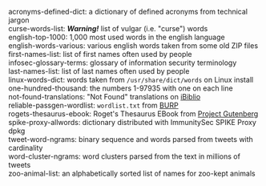 acronyms-defined-dict: a dictionary of defined acronyms from technical jargon  
curse-words-list: _**Warning!**_ list of vulgar (i.e. "curse") words   
english-top-1000: 1,000 most used words in the english language  
english-words-various: various english words taken from some old ZIP files  
first-names-list: list of first names often used by people  
infosec-glossary-terms: glossary of information security terminology  
last-names-list: list of last names often used by people  
linux-words-dict: words taken from `/usr/share/dict/words` on Linux install  
one-hundred-thousand: the numbers 1-97935 with one on each line  
not-found-translations: "Not Found" translations on [iBiblio](http://ibiblio.org)  
reliable-passgen-wordlist: `wordlist.txt` from [BURP](https://github.com/jwmarshall/BURP "Beaituful Unique Reliable Password generator")   
rogets-thesaurus-ebook: Roget's Thesaurus EBook from [Project Gutenberg](https://www.gutenberg.org)  
spike-proxy-allwords: dictionary distributed with ImmunitySec SPIKE Proxy dpkg  
tweet-word-ngrams: binary sequence and words parsed from tweets with cardinality  
word-cluster-ngrams: word clusters parsed from the text in millions of tweets  
zoo-animal-list: an alphabetically sorted list of names for zoo-kept animals  
